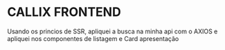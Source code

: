 # CALLIX FRONTEND

Usando os princios de SSR, apliquei a busca na minha api com o AXIOS e apliquei nos componentes de listagem e Card apresentação
